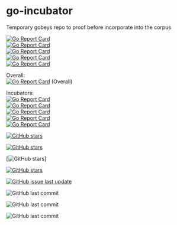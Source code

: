 # go-incubator
Temporary gobeys repo to proof before incorporate into the corpus



[![Go Report Card](https://goreportcard.com/badge/github.com/kelseyhightower/intro-to-go-workshop)](https://goreportcard.com/report/github.com/kelseyhightower/intro-to-go-workshop)  
[![Go Report Card](https://goreportcard.com/badge/github.com/GoesToEleven/GolangTraining)](https://goreportcard.com/report/github.com/GoesToEleven/GolangTraining)  
[![Go Report Card](https://goreportcard.com/badge/github.com/astaxie/build-web-application-with-golang)](https://goreportcard.com/report/github.com/astaxie/build-web-application-with-golang)  
[![Go Report Card](https://goreportcard.com/badge/github.com/GoesToEleven/golang-web-dev)](https://goreportcard.com/report/github.com/GoesToEleven/golang-web-dev)  
[![Go Report Card](https://goreportcard.com/badge/github.com/arschles/go-in-5-minutes)](https://goreportcard.com/report/github.com/arschles/go-in-5-minutes)  




Overall:  
[![Go Report Card](https://goreportcard.com/badge/github.com/codefreezr/gobyes)](https://goreportcard.com/report/github.com/codefreezr/gobyes) (Overall)  

Incubators:  
[![Go Report Card](https://goreportcard.com/badge/github.com/kelseyhightower/intro-to-go-workshop)](https://goreportcard.com/report/github.com/kelseyhightower/intro-to-go-workshop)  
[![Go Report Card](https://goreportcard.com/badge/github.com/GoesToEleven/GolangTraining)](https://goreportcard.com/report/github.com/GoesToEleven/GolangTraining)  
[![Go Report Card](https://goreportcard.com/badge/github.com/astaxie/build-web-application-with-golang/tree/master/en)](https://goreportcard.com/report/github.com/astaxie/build-web-application-with-golang/tree/master/en)  
[![Go Report Card](https://goreportcard.com/badge/github.com/GoesToEleven/golang-web-dev)](https://goreportcard.com/report/github.com/astaxie/build-web-application-with-golang)  
[![Go Report Card](https://goreportcard.com/badge/github.com/arschles/go-in-5-minutes)](https://goreportcard.com/report/github.com/astaxie/build-web-application-with-golang)  

[![GitHub stars](https://img.shields.io/github/stars/badges/shields.svg?style=social&label=Stars&style=flat-square)](https://github.com/adonovan/gopl.io/)

[![GitHub stars](https://img.shields.io/github/stars/badges/shields.svg?style=social&label=Stars&style=plastic)]()  

[![GitHub stars](https://img.shields.io/github/stars/badges/shields.svg?style=social&label=Stars&style=plastic)]  

[![GitHub stars](https://img.shields.io/github/astaxie/build-web-application-with-golang/shields.svg?style=social&label=Stars&style=plastic)]()

[![GitHub issue last update](https://img.shields.io/github/issues/detail/last-update/badges/shields/979.svg?style=plastic)](https://github.com/adonovan/gopl.io/)



![GitHub last commit](https://img.shields.io/github/last-commit/adonovan/gopl.io.svg?style=plastic)

![GitHub last commit](https://img.shields.io/github/last-commit/SimonWaldherr/golang-examples.svg?style=flat)  


![GitHub last commit](https://img.shields.io/github/last-commit/SimonWaldherr/golang-examples.svg)  



